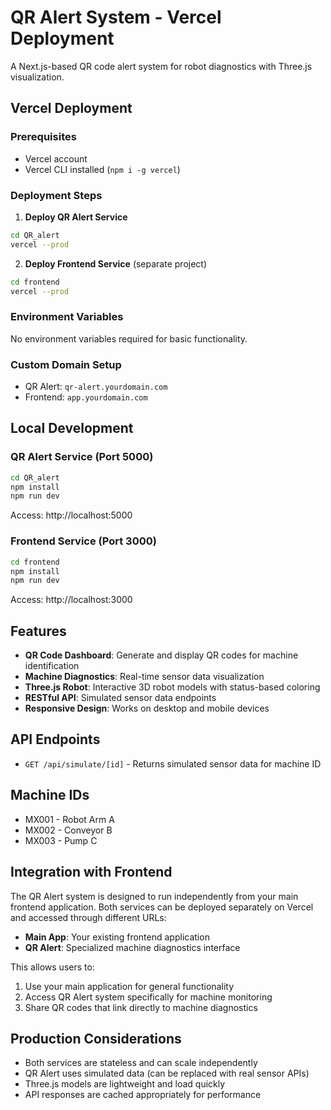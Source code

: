 # QR Alert System - Vercel Deployment

A Next.js-based QR code alert system for robot diagnostics with Three.js visualization.

## Vercel Deployment

### Prerequisites
- Vercel account
- Vercel CLI installed (`npm i -g vercel`)

### Deployment Steps

1. **Deploy QR Alert Service**
```bash
cd QR_alert
vercel --prod
```

2. **Deploy Frontend Service** (separate project)
```bash
cd frontend
vercel --prod
```

### Environment Variables
No environment variables required for basic functionality.

### Custom Domain Setup
- QR Alert: `qr-alert.yourdomain.com`
- Frontend: `app.yourdomain.com`

## Local Development

### QR Alert Service (Port 5000)
```bash
cd QR_alert
npm install
npm run dev
```
Access: http://localhost:5000

### Frontend Service (Port 3000)
```bash
cd frontend
npm install
npm run dev
```
Access: http://localhost:3000

## Features

- **QR Code Dashboard**: Generate and display QR codes for machine identification
- **Machine Diagnostics**: Real-time sensor data visualization
- **Three.js Robot**: Interactive 3D robot models with status-based coloring
- **RESTful API**: Simulated sensor data endpoints
- **Responsive Design**: Works on desktop and mobile devices

## API Endpoints

- `GET /api/simulate/[id]` - Returns simulated sensor data for machine ID

## Machine IDs

- MX001 - Robot Arm A
- MX002 - Conveyor B
- MX003 - Pump C

## Integration with Frontend

The QR Alert system is designed to run independently from your main frontend application. Both services can be deployed separately on Vercel and accessed through different URLs:

- **Main App**: Your existing frontend application
- **QR Alert**: Specialized machine diagnostics interface

This allows users to:
1. Use your main application for general functionality
2. Access QR Alert system specifically for machine monitoring
3. Share QR codes that link directly to machine diagnostics

## Production Considerations

- Both services are stateless and can scale independently
- QR Alert uses simulated data (can be replaced with real sensor APIs)
- Three.js models are lightweight and load quickly
- API responses are cached appropriately for performance
